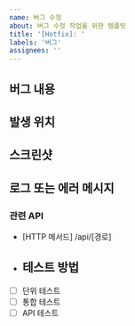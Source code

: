 ```yaml
---
name: 버그 수정
about: 버그 수정 작업을 위한 템플릿
title: '[Hotfix]: '
labels: '버그'
assignees: ''
---
```


## 버그 내용
<!-- 어떤 버그를 수정할지 간략하게 설명해주세요 -->

## 발생 위치
<!-- 버그가 발생하는 API 엔드포인트나 코드 위치를 명시해주세요 -->

## 스크린샷
<!-- 가능하다면 문제를 설명하는데 도움이 되는 스크린샷을 첨부해주세요. -->

## 로그 또는 에러 메시지
<!-- 관련 로그나 에러 메시지가 있다면 첨부해주세요. -->

### 관련 API
- [HTTP 메서드] /api/[경로]

- ## 테스트 방법
<!-- 수정 후 검증 방법을 설명해주세요 -->
- [ ] 단위 테스트
- [ ] 통합 테스트
- [ ] API 테스트
